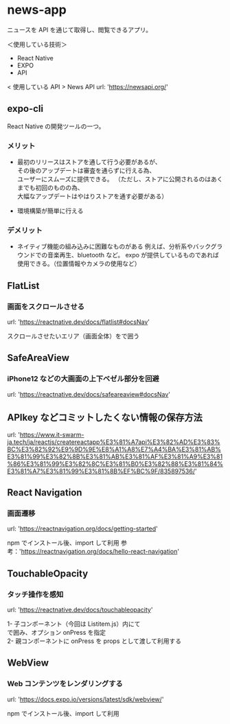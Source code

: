 # news-app

ニュースを API を通じて取得し、閲覧できるアプリ。

＜使用している技術＞

- React Native
- EXPO
- API

< 使用している API >
News API
url: 'https://newsapi.org/'

## expo-cli

React Native の開発ツールの一つ。

### メリット

- 最初のリリースはストアを通して行う必要があるが、<br/>
  その後のアップデートは審査を通らずに行える為、<br/>
  ユーザーにスムーズに提供できる。
  （ただし、ストアに公開されるのはあくまでも初回のものの為、<br/>
  大幅なアップデートはやはりストアを通す必要がある）

- 環境構築が簡単に行える

### デメリット

- ネイティブ機能の組み込みに困難なものがある
  例えば、分析系やバックグラウンドでの音楽再生、bluetooth など。
  expo が提供しているものであれば使用できる。（位置情報やカメラの使用など）

## FlatList

### 画面をスクロールさせる

url: 'https://reactnative.dev/docs/flatlist#docsNav'

スクロールさせたいエリア（画面全体）を<FlatList>で囲う

## SafeAreaView

### iPhone12 などの大画面の上下ベゼル部分を回避

url: 'https://reactnative.dev/docs/safeareaview#docsNav'

## APIkey などコミットしたくない情報の保存方法

url: 'https://www.it-swarm-ja.tech/ja/reactjs/createreactapp%E3%81%A7api%E3%82%AD%E3%83%BC%E3%82%92%E9%9D%9E%E8%A1%A8%E7%A4%BA%E3%81%AB%E3%81%99%E3%82%8B%E3%81%AB%E3%81%AF%E3%81%A9%E3%81%86%E3%81%99%E3%82%8C%E3%81%B0%E3%82%88%E3%81%84%E3%81%A7%E3%81%99%E3%81%8B%EF%BC%9F/835897536/'

## React Navigation

### 画面遷移

url: 'https://reactnavigation.org/docs/getting-started'

npm でインストール後、import して利用
参考：'https://reactnavigation.org/docs/hello-react-navigation'

## TouchableOpacity

### タッチ操作を感知

url: 'https://reactnative.dev/docs/touchableopacity'

1- 子コンポーネント（今回は Listitem.js）内にて<br/>
<TouchableOpacity>で囲み、オプション onPress を指定<br/>
2- 親コンポーネントに onPress を props として渡して利用する

## WebView

### Web コンテンツをレンダリングする

url: 'https://docs.expo.io/versions/latest/sdk/webview/'

npm でインストール後、import して利用
